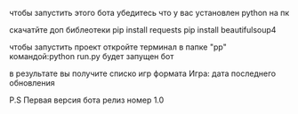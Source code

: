чтобы запустить этого бота убедитесь что у вас установлен python на пк

скачатйте доп библеотеки pip install requests pip install beautifulsoup4

чтобы запустить проект откройте терминал в папке "pp" 
командой:python run.py будет запущен бот  

в результате вы получите списко игр формата Игра: дата последнего обновления

P.S Первая версия бота релиз номер 1.0
